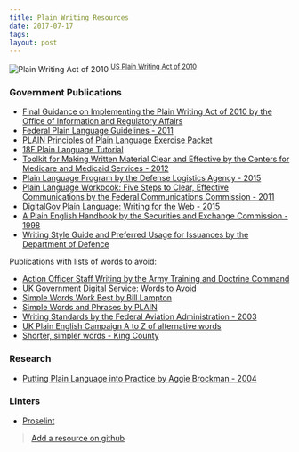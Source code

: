 ```yaml
---
title: Plain Writing Resources
date: 2017-07-17
tags: 
layout: post
---
```


![Plain Writing Act of 2010](images/plain-law.png)
<sup>[US Plain Writing Act of 2010](https://www.gpo.gov/fdsys/pkg/PLAW-111publ274/pdf/PLAW-111publ274.pdf)</sup>

### Government Publications

- [Final Guidance on Implementing the Plain Writing Act of 2010 by the Office of Information and Regulatory Affairs](http://www.esd.whs.mil/Portals/54/Documents/DD/plain_language/memo/omb_memorandum_m1115.pdf?ver=2017-04-04-163738-117)
- [Federal Plain Language Guidelines - 2011](http://www.plainlanguage.gov/howto/guidelines/FederalPLGuidelines/TOC.cfm)
- [PLAIN Principles of Plain Language
Exercise Packet](http://www.plainlanguage.gov/resources/for_trainers/plainFiles/exercises_all_writing_classes.pdf)
- [18F Plain Language Tutorial](https://plain-language-tutorial.18f.gov/)
- [Toolkit for Making Written Material Clear and Effective by the Centers for Medicare and Medicaid Services - 2012](https://www.cms.gov/Outreach-and-Education/Outreach/WrittenMaterialsToolkit/index.html?redirect=/WrittenMaterialsToolkit/)
- [Plain Language Program by the Defense Logistics Agency - 2015](http://www.dla.mil/Portals/104/Documents/J5StrategicPlansPolicy/PublicIssuances/i5025.13.pdf)
- [Plain Language Workbook: Five Steps to Clear, Effective Communications by the Federal Communications Commission - 2011](https://transition.fcc.gov/cgb/PlainWritingWorkbook.pdf)
- [DigitalGov Plain Language: Writing for the Web - 2015](https://www.youtube.com/watch?v=gesKoT-5Tjg#t=29m07s)
- [A Plain English Handbook by the Securities and Exchange Commission - 1998](https://www.sec.gov/pdf/handbook.pdf)
- [Writing Style Guide and Preferred Usage for Issuances by the Department of Defence](http://www.esd.whs.mil/Portals/54/Documents/DD/iss_process/Writing_Style_Guide.pdf?ver=2017-06-20-094217-273)

Publications with lists of words to avoid:

- [Action Officer Staff Writing by the Army Training and Doctrine Command](http://www.esd.whs.mil/Portals/54/Documents/DD/plain_language/ActionOfficer_StaffWriting.pdf?ver=2017-04-04-163823-647)
- [UK Government Digital Service: Words to Avoid](https://www.gov.uk/guidance/style-guide/a-to-z-of-gov-uk-style#words-to-avoid)
- [Simple Words Work Best by Bill Lampton](http://www.plainlanguage.gov/howto/wordsuggestions/simpleworksbest.cfm)
- [Simple Words and Phrases by PLAIN](http://www.plainlanguage.gov/howto/wordsuggestions/simplewords.cfm)
- [Writing Standards by the Federal Aviation Administration - 2003](https://www.faa.gov/documentlibrary/media/order/branding_writing/order1000_36.pdf)
- [UK Plain English Campaign A to Z of alternative words](http://www.plainenglish.co.uk/files/alternative.pdf)
- [Shorter, simpler words - King County](https://kingcounty.gov/help/editorial-style-guide/concisewriting/simplerwords.aspx)

### Research

- [Putting Plain Language into Practice by Aggie Brockman - 2004](http://www.rqis.org/wp-content/uploads/2014/08/Putting-plain-language-into-practice.pdf)

### Linters

- [Proselint](https://github.com/amperser/proselint)

> [Add a resource on github](https://github.com/apaskulin/waxtechnical/blob/master/source/articles/2017-07-17-plain-writing.html.markdown)

